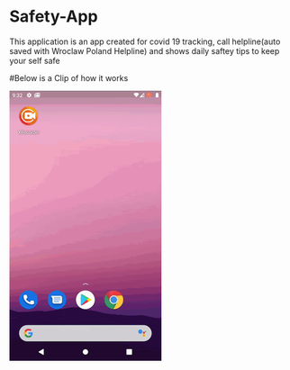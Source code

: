 # Safety-App
This application is an app created for covid 19 tracking, call helpline(auto saved with Wroclaw Poland Helpline)
and shows daily saftey tips to keep your self safe

#Below is a Clip of how it works

<img src="SAFEAPPGIF.gif">
